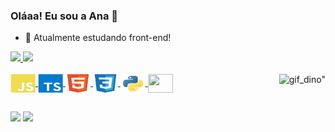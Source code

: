 ### Oláaa! Eu sou a Ana 👋

- 🌱 Atualmente estudando front-end!

 <div>
  <a href="https://github.com/AnaChristina">
  <img height="180em" src="https://github-readme-stats.vercel.app/api?username=AnaChristina&show_icons=true&theme=tokyonight&include_all_commits=true&count_private=true"/>
  <img height="180em" src="https://github-readme-stats.vercel.app/api/top-langs/?username=AnaChristina&layout=compact&langs_count=7&theme=tokyonight"/>
</div>
  
  <div style="display: inline_block"><br>
  <img align="center"  height="30" width="40" src="https://raw.githubusercontent.com/devicons/devicon/master/icons/javascript/javascript-plain.svg">
  <img align="center"  height="30" width="40" src="https://raw.githubusercontent.com/devicons/devicon/master/icons/typescript/typescript-plain.svg">
  <img align="center"  height="30" width="40" src="https://raw.githubusercontent.com/devicons/devicon/master/icons/html5/html5-original.svg">
  <img align="center"  height="30" width="40" src="https://raw.githubusercontent.com/devicons/devicon/master/icons/css3/css3-original.svg">
   
  <img align="center"  height="30" width="40" src="https://raw.githubusercontent.com/devicons/devicon/master/icons/python/python-original.svg">
  <img align="center"  height="30" width="40" src="https://upload.wikimedia.org/wikipedia/commons/c/cf/Angular_full_color_logo.svg">
  <img align="right"  height="100" alt=gif_dino" src="https://media3.giphy.com/media/Q7SKqn3G97xpmfSOvG/giphy.gif?cid=790b761115177bc304914fb8c2e46269393afb2cdbd33c3c&rid=giphy.gif&ct=g">
<!--  Adicionar Angular e talvez Ionic    -->
</div> 
  
  ##
 <div>
  <a href = "mailto:anachr870@gmail.com"><img src="https://img.shields.io/badge/Gmail-D14836?style=for-the-badge&logo=gmail&logoColor=white" target="_blank"></a>
  <a href="https://www.linkedin.com/in/ana-christina-silva" target="_blank"><img src="https://img.shields.io/badge/LinkedIn-0077B5?style=for-the-badge&logo=linkedin&logoColor=white" target="_blank"></a> 
 </div>
  
